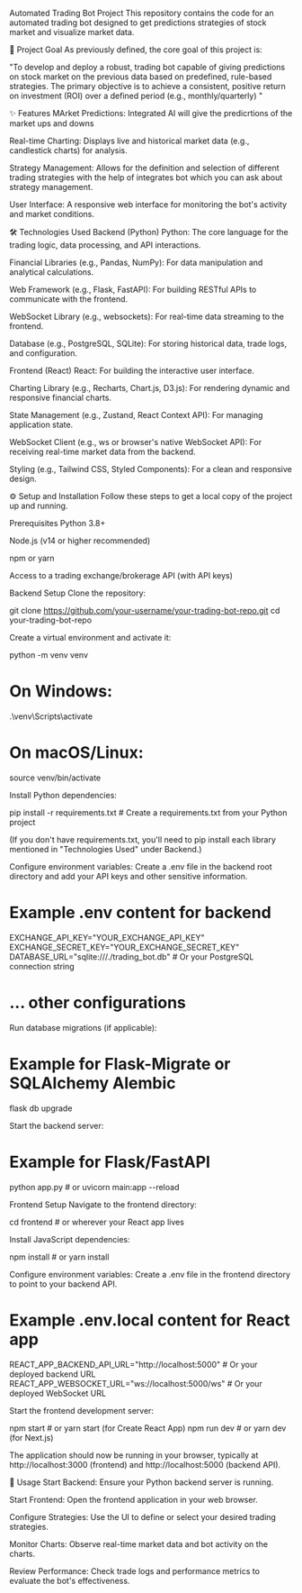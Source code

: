 Automated Trading Bot Project
This repository contains the code for an automated trading bot designed to get predictions strategies of stock market and visualize market data.

🚀 Project Goal
As previously defined, the core goal of this project is:

"To develop and deploy a robust, trading bot capable of giving predictions on stock market on the previous data based on predefined, rule-based strategies. The primary objective is to achieve a consistent, positive return on investment (ROI) over a defined period (e.g., monthly/quarterly) "

✨ Features
MArket Predictions: Integrated AI will give the predicrtions of the market ups and downs 

Real-time Charting: Displays live and historical market data (e.g., candlestick charts) for analysis.

Strategy Management: Allows for the definition and selection of different trading strategies with the help of integrates bot which you can ask about strategy management.

User Interface: A responsive web interface for monitoring the bot's activity and market conditions.

🛠️ Technologies Used
Backend (Python)
Python: The core language for the trading logic, data processing, and API interactions.

Financial Libraries (e.g., Pandas, NumPy): For data manipulation and analytical calculations.

Web Framework (e.g., Flask, FastAPI): For building RESTful APIs to communicate with the frontend.

WebSocket Library (e.g., websockets): For real-time data streaming to the frontend.

Database (e.g., PostgreSQL, SQLite): For storing historical data, trade logs, and configuration.

Frontend (React)
React: For building the interactive user interface.

Charting Library (e.g., Recharts, Chart.js, D3.js): For rendering dynamic and responsive financial charts.

State Management (e.g., Zustand, React Context API): For managing application state.

WebSocket Client (e.g., ws or browser's native WebSocket API): For receiving real-time market data from the backend.

Styling (e.g., Tailwind CSS, Styled Components): For a clean and responsive design.

⚙️ Setup and Installation
Follow these steps to get a local copy of the project up and running.

Prerequisites
Python 3.8+

Node.js (v14 or higher recommended)

npm or yarn

Access to a trading exchange/brokerage API (with API keys)

Backend Setup
Clone the repository:

git clone https://github.com/your-username/your-trading-bot-repo.git
cd your-trading-bot-repo

Create a virtual environment and activate it:

python -m venv venv
# On Windows:
.\venv\Scripts\activate
# On macOS/Linux:
source venv/bin/activate

Install Python dependencies:

pip install -r requirements.txt # Create a requirements.txt from your Python project

(If you don't have requirements.txt, you'll need to pip install each library mentioned in "Technologies Used" under Backend.)

Configure environment variables:
Create a .env file in the backend root directory and add your API keys and other sensitive information.

# Example .env content for backend
EXCHANGE_API_KEY="YOUR_EXCHANGE_API_KEY"
EXCHANGE_SECRET_KEY="YOUR_EXCHANGE_SECRET_KEY"
DATABASE_URL="sqlite:///./trading_bot.db" # Or your PostgreSQL connection string
# ... other configurations

Run database migrations (if applicable):

# Example for Flask-Migrate or SQLAlchemy Alembic
flask db upgrade

Start the backend server:

# Example for Flask/FastAPI
python app.py # or uvicorn main:app --reload

Frontend Setup
Navigate to the frontend directory:

cd frontend # or wherever your React app lives

Install JavaScript dependencies:

npm install # or yarn install

Configure environment variables:
Create a .env file in the frontend directory to point to your backend API.

# Example .env.local content for React app
REACT_APP_BACKEND_API_URL="http://localhost:5000" # Or your deployed backend URL
REACT_APP_WEBSOCKET_URL="ws://localhost:5000/ws" # Or your deployed WebSocket URL

Start the frontend development server:

npm start # or yarn start (for Create React App)
npm run dev # or yarn dev (for Next.js)

The application should now be running in your browser, typically at http://localhost:3000 (frontend) and http://localhost:5000 (backend API).

🚀 Usage
Start Backend: Ensure your Python backend server is running.

Start Frontend: Open the frontend application in your web browser.

Configure Strategies: Use the UI to define or select your desired trading strategies.

Monitor Charts: Observe real-time market data and bot activity on the charts.

Review Performance: Check trade logs and performance metrics to evaluate the bot's effectiveness.
